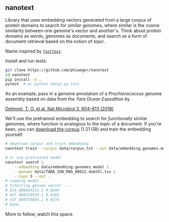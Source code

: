 ## nanotext

Library that uses embedding vectors generated from a large corpus of protein domains to search for _similar_ genomes, where similar is the cosine similarity between one genome's vector and another's. Think about protein domains as words, genomes as documents, and search as a form of document retrieval based on the notion of _topic_.

Name inspired by [`fastText`](https://fasttext.cc/).

Install and run tests: 


```bash
git clone https://github.com/phiweger/nanotext
cd nanotext
pip install -e .
pytest  # or python setup.py test
```


As an example, pass in a genome annotation of a _Prochlorococcus_ genome assembly based on data from the _Tara Ocean Expedition_ by 

[Delmont, T. O. et al. Nat Microbiol 3, 804–813 (2018)](https://www.nature.com/articles/s41564-018-0176-9)

We'll use the pretrained embedding to search for _functionally_ similar genomes, where function is analogous to the topic of a document. If you're keen, you can [download the corpus](https://osf.io/pjf7m/) (1.21 GB) and train the embedding yourself.


```bash
# download corpus and train embedding
nanotext train --corpus data/corpus.txt --out data/embedding.genomes.model

# or use pretrained model
nanotext search \
    --embedding data/embedding.genomes.model \
    --genome data/TARA_ION_MAG_00012.domtbl.tsv \
    --topn 3 --out -
# Loading model ...
# Inferring genome vector ...
# GCA_000634215.1 0.9344
# GCF_000759935.1 0.9282
# GCF_000759855.1 0.9276
# Done.
```


More to follow, watch this space.